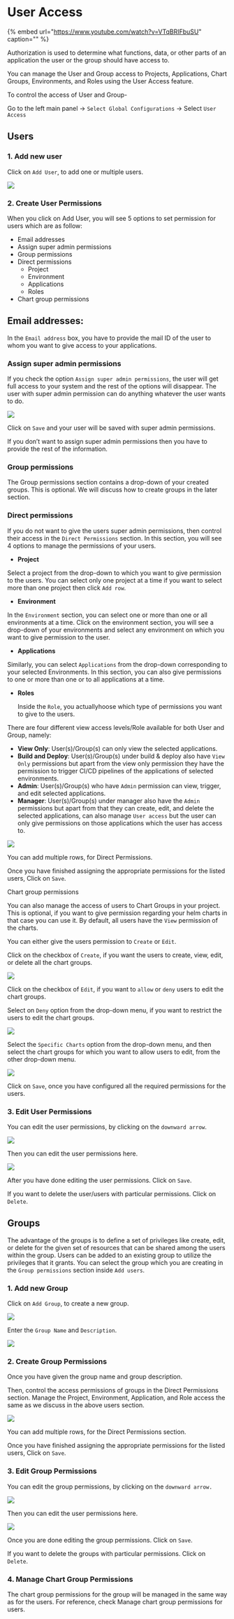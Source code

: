 # User Access

{% embed url="https://www.youtube.com/watch?v=VTqBRIFbuSU" caption="" %}

Authorization is used to determine what functions, data, or other parts of an application the user or the group should have access to.

You can manage the User and Group access to Projects, Applications, Chart Groups, Environments, and Roles using the User Access feature.

To control the access of User and Group-

Go to the left main panel -&gt; `Select Global Configurations` -&gt; Select `User Access`

## Users

### 1. Add new user

Click on `Add User`, to add one or multiple users.

![](../../.gitbook/assets/user1.jpg)

### 2. Create User Permissions

When you click on Add User, you will see 5 options to set permission for users which are as follow:

* Email addresses
* Assign super admin permissions
* Group permissions
* Direct permissions
  * Project
  * Environment
  * Applications
  * Roles
* Chart group permissions

## Email addresses:

In the `Email address` box, you have to provide the mail ID of the user to whom you want to give access to your applications.

### Assign super admin permissions

If you check the option `Assign super admin permissions`, the user will get full access to your system and the rest of the options will disappear. The user with super admin permission can do anything whatever the user wants to do.

![](../../.gitbook/assets/user_gc1%20%283%29.png)

Click on `Save` and your user will be saved with super admin permissions.

If you don’t want to assign super admin permissions then you have to provide the rest of the information.

### Group permissions

The Group permissions section contains a drop-down of your created groups. This is optional. We will discuss how to create groups in the later section.

### Direct permissions

If you do not want to give the users super admin permissions, then control their access in the `Direct Permissions` section. In this section, you will see 4 options to manage the permissions of your users.

* **Project**

Select a project from the drop-down to which you want to give permission to the users. You can select only one project at a time if you want to select more than one project then click `Add row`.

* **Environment**

In the `Environment` section, you can select one or more than one or all environments at a time. Click on the environment section, you will see a drop-down of your environments and select any environment on which you want to give permission to the user.

* **Applications**

Similarly, you can select `Applications` from the drop-down corresponding to your selected Environments. In this section, you can also give permissions to one or more than one or to all applications at a time.

* **Roles**

  Inside the `Role`, you actuallyhoose which type of permissions you want to give to the users.

There are four different view access levels/Role available for both User and Group, namely:

* **View Only**: User\(s\)/Group\(s\) can only view the selected applications.
* **Build and Deploy**: User\(s\)/Group\(s\) under build & deploy also have `View Only` permissions but apart from the view only permission they have the permission to trigger CI/CD pipelines of the applications of selected environments.
* **Admin**: User\(s\)/Group\(s\) who have `Admin` permission can view, trigger, and edit selected applications.
* **Manager**: User\(s\)/Group\(s\) under manager also have the `Admin` permissions but apart from that they can create, edit, and delete the selected applications, can also manage `User access` but the user can only give permissions on those applications which the user has access to.

![](../../.gitbook/assets/gc-user-access-configure-direct-permission.jpg)

You can add multiple rows, for Direct Permissions.

Once you have finished assigning the appropriate permissions for the listed users, Click on `Save`.

Chart group permissions

You can also manage the access of users to Chart Groups in your project. This is optional, if you want to give permission regarding your helm charts in that case you can use it. By default, all users have the `View` permission of the charts.

You can either give the users permission to `Create` or `Edit`.

Click on the checkbox of `Create`, if you want the users to create, view, edit, or delete all the chart groups.

![](../../.gitbook/assets/gc-user-access-configure-chart-permission%20%281%29%20%283%29.jpg)

Click on the checkbox of `Edit`, if you want to `allow` or `deny` users to edit the chart groups.

Select on `Deny` option from the drop-down menu, if you want to restrict the users to edit the chart groups.

![](../../.gitbook/assets/user5%20%282%29.jpg)

Select the `Specific Charts` option from the drop-down menu, and then select the chart groups for which you want to allow users to edit, from the other drop-down menu.

![](../../.gitbook/assets/user6%20%282%29.jpg)

Click on `Save`, once you have configured all the required permissions for the users.

### 3. Edit User Permissions

You can edit the user permissions, by clicking on the `downward arrow`.

![](../../.gitbook/assets/gc-user-access-edit-arrow.jpg)

Then you can edit the user permissions here.

![](../../.gitbook/assets/gc-user-access-edit-user-permission%20%281%29%20%281%29.jpg)

After you have done editing the user permissions. Click on `Save`.

If you want to delete the user/users with particular permissions. Click on `Delete`.

## Groups

The advantage of the groups is to define a set of privileges like create, edit, or delete for the given set of resources that can be shared among the users within the group. Users can be added to an existing group to utilize the privileges that it grants. You can select the group which you are creating in the `Group permissions` section inside `Add users`.

### 1. Add new Group

Click on `Add Group`, to create a new group.

![](../../.gitbook/assets/user7%20%282%29.jpg)

Enter the `Group Name` and `Description`.

![](../../.gitbook/assets/gc-user-access-add-group-name.jpg)

### 2. Create Group Permissions

Once you have given the group name and group description.

Then, control the access permissions of groups in the Direct Permissions section. Manage the Project, Environment, Application, and Role access the same as we discuss in the above users section.

![](../../.gitbook/assets/gc-user-access-add-group-configure%20%283%29.jpg)

You can add multiple rows, for the Direct Permissions section.

Once you have finished assigning the appropriate permissions for the listed users, Click on `Save`.

### 3. Edit Group Permissions

You can edit the group permissions, by clicking on the `downward arrow.`

![](../../.gitbook/assets/gc-user-access-add-group-edit-arrow.jpg)

Then you can edit the user permissions here.

![](../../.gitbook/assets/gc-user-access-add-group-edit-configure%20%283%29.jpg)

Once you are done editing the group permissions. Click on `Save`.

If you want to delete the groups with particular permissions. Click on `Delete`.

### 4. Manage Chart Group Permissions

The chart group permissions for the group will be managed in the same way as for the users. For reference, check Manage chart group permissions for users.

